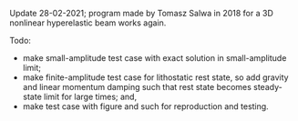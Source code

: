 Update 28-02-2021; program made by Tomasz Salwa in 2018 for a 3D nonlinear hyperelastic beam works again.

Todo:
- make small-amplitude test case with exact solution in small-amplitude limit;
- make finite-amplitude test case for lithostatic rest state, so add gravity and linear momentum damping such that rest state becomes steady-state limit for large times; and,
- make test case with figure and such for reproduction and testing.
